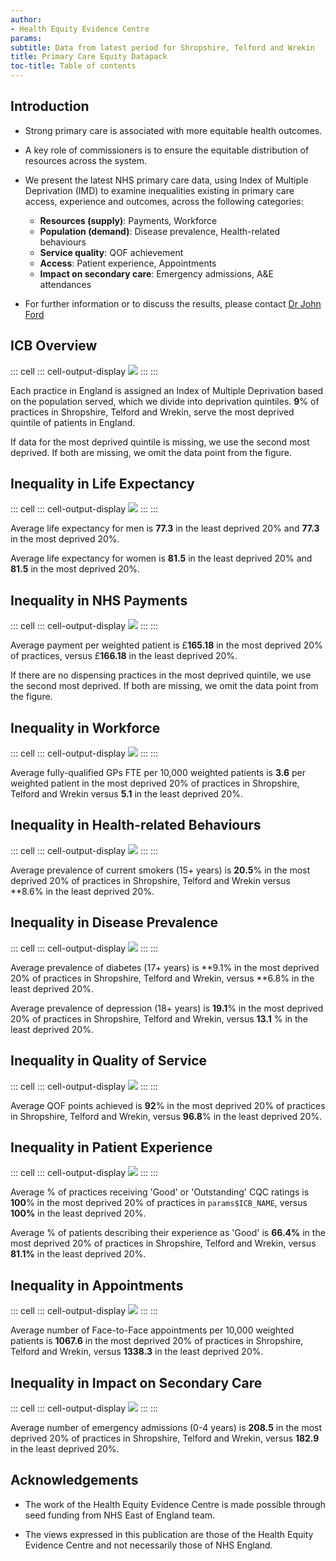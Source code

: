 ```yaml
---
author:
- Health Equity Evidence Centre
params:
subtitle: Data from latest period for Shropshire, Telford and Wrekin
title: Primary Care Equity Datapack
toc-title: Table of contents
---
```


## Introduction

-   Strong primary care is associated with more equitable health
    outcomes.

-   A key role of commissioners is to ensure the equitable distribution
    of resources across the system.

-   We present the latest NHS primary care data, using Index of Multiple
    Deprivation (IMD) to examine inequalities existing in primary care
    access, experience and outcomes, across the following categories:

    -   **Resources (supply)**: Payments, Workforce
    -   **Population (demand)**: Disease prevalence, Health-related
        behaviours
    -   **Service quality**: QOF achievement
    -   **Access**: Patient experience, Appointments
    -   **Impact on secondary care**: Emergency admissions, A&E
        attendances

-   For further information or to discuss the results, please contact
    [Dr John Ford](j.a.ford@qmul.ac.uk)

## ICB Overview

::: cell
::: cell-output-display
![](figure-markdown/overview-1.png)
:::
:::

Each practice in England is assigned an Index of Multiple Deprivation
based on the population served, which we divide into deprivation
quintiles. **9**% of practices in Shropshire, Telford and Wrekin, serve
the most deprived quintile of patients in England.

If data for the most deprived quintile is missing, we use the second
most deprived. If both are missing, we omit the data point from the
figure.

## Inequality in Life Expectancy

::: cell
::: cell-output-display
![](figure-markdown/Life_Expectancy-1.png)
:::
:::

Average life expectancy for men is **77.3** in the least deprived 20%
and **77.3** in the most deprived 20%.

Average life expectancy for women is **81.5** in the least deprived 20%
and **81.5** in the most deprived 20%.

## Inequality in NHS Payments

::: cell
::: cell-output-display
![](figure-markdown/payments-1.png)
:::
:::

Average payment per weighted patient is £**165.18** in the most deprived
20% of practices, versus £**166.18** in the least deprived 20%.

If there are no dispensing practices in the most deprived quintile, we
use the second most deprived. If both are missing, we omit the data
point from the figure.

## Inequality in Workforce

::: cell
::: cell-output-display
![](figure-markdown/workforce-1.png)
:::
:::

Average fully-qualified GPs FTE per 10,000 weighted patients is **3.6**
per weighted patient in the most deprived 20% of practices in
Shropshire, Telford and Wrekin versus **5.1** in the least deprived 20%.

## Inequality in Health-related Behaviours

::: cell
::: cell-output-display
![](figure-markdown/behaviours-1.png)
:::
:::

Average prevalence of current smokers (15+ years) is **20.5**% in the
most deprived 20% of practices in Shropshire, Telford and Wrekin versus
\*\*8.6% in the least deprived 20%.

## Inequality in Disease Prevalence

::: cell
::: cell-output-display
![](figure-markdown/prevalence-1.png)
:::
:::

Average prevalence of diabetes (17+ years) is **9.1% in the most
deprived 20% of practices in Shropshire, Telford and Wrekin, versus
**6.8% in the least deprived 20%.

Average prevalence of depression (18+ years) is **19.1**% in the most
deprived 20% of practices in Shropshire, Telford and Wrekin, versus
**13.1** % in the least deprived 20%.

## Inequality in Quality of Service

::: cell
::: cell-output-display
![](figure-markdown/quality-1.png)
:::
:::

Average QOF points achieved is **92**% in the most deprived 20% of
practices in Shropshire, Telford and Wrekin, versus **96.8**% in the
least deprived 20%.

## Inequality in Patient Experience

::: cell
::: cell-output-display
![](figure-markdown/exp-1.png)
:::
:::

Average % of practices receiving \'Good\' or \'Outstanding\' CQC ratings
is **100**% in the most deprived 20% of practices in `params$ICB_NAME`,
versus **100%** in the least deprived 20%.

Average % of patients describing their experience as \'Good\' is
**66.4%** in the most deprived 20% of practices in Shropshire, Telford
and Wrekin, versus **81.1%** in the least deprived 20%.

## Inequality in Appointments

::: cell
::: cell-output-display
![](figure-markdown/appts-1.png)
:::
:::

Average number of Face-to-Face appointments per 10,000 weighted patients
is **1067.6** in the most deprived 20% of practices in Shropshire,
Telford and Wrekin, versus **1338.3** in the least deprived 20%.

## Inequality in Impact on Secondary Care

::: cell
::: cell-output-display
![](figure-markdown/secondary-1.png)
:::
:::

Average number of emergency admissions (0-4 years) is **208.5** in the
most deprived 20% of practices in Shropshire, Telford and Wrekin, versus
**182.9** in the least deprived 20%.

## Acknowledgements

-   The work of the Health Equity Evidence Centre is made possible
    through seed funding from NHS East of England team.

-   The views expressed in this publication are those of the Health
    Equity Evidence Centre and not necessarily those of NHS England.
